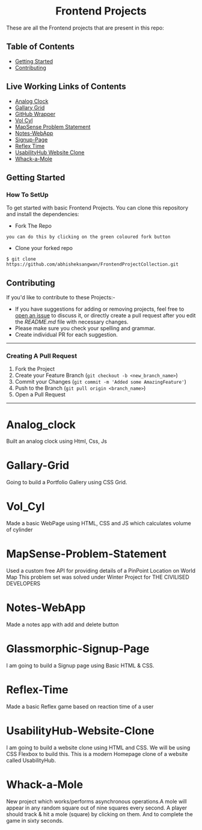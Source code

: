 <h1 align="center">Frontend Projects</h1>
These are all the Frontend projects that are present in this repo:

## Table of Contents
- [Getting Started](#getting-started)
- [Contributing](#contributing)

## Live Working Links of Contents

- [Analog Clock](https://abhisheksangwan.github.io/FrontendProjectCollection/Js-Projects/Analog_clock/Analog_CLOCK/)
- [Gallary Grid](https://abhisheksangwan.github.io/FrontendProjectCollection/Js-Projects/Gallary-Grid/)
- [GitHub Wrapper](https://abhisheksangwan.github.io/FrontendProjectCollection/Js-Projects/Github-Profile-Wrapper/)
- [Vol Cyl](https://abhisheksangwan.github.io/FrontendProjectCollection/Js-Projects/GI-Project-Vol_Cyl/) 
- [MapSense Problem Statement](https://abhisheksangwan.github.io/FrontendProjectCollection/Js-Projects/MapSense-Problem-Statement/)
- [Notes-WebApp](https://abhisheksangwan.github.io/FrontendProjectCollection/Js-Projects/NotesApp/)
- [Signup-Page](https://abhisheksangwan.github.io/FrontendProjectCollection/Js-Projects/Glassmorphic-Signup-Page/)
- [Reflex Time](https://abhisheksangwan.github.io/FrontendProjectCollection/Js-Projects/Reflex-Time-Master/Reflex-Game/)
- [UsabilityHub Website Clone](https://abhisheksangwan.github.io/FrontendProjectCollection/Js-Projects/UsabilityHub-Clone/)
- [Whack-a-Mole](https://abhisheksangwan.github.io/FrontendProjectCollection/Js-Projects/Whack-a-Mole/)

## Getting Started

### How To SetUp

To get started with basic Frontend Projects. You can clone this repository and install the dependencies:

- Fork The Repo

```
you can do this by clicking on the green coloured fork button
```

- Clone your forked repo

```
$ git clone https://github.com/abhisheksangwan/FrontendProjectCollection.git
```
## Contributing

If you'd like to contribute to these Projects:-

- If you have suggestions for adding or removing projects, feel free to [open an issue](https://github.com/abhisheksangwan/FrontendProjectCollection/issues/new) to discuss it, or directly create a pull request after you edit the _README.md_ file with necessary changes.
- Please make sure you check your spelling and grammar.
- Create individual PR for each suggestion.

---

### Creating A Pull Request

1. Fork the Project
2. Create your Feature Branch (`git checkout -b <new_branch_name>`)
3. Commit your Changes (`git commit -m 'Added some AmazingFeature'`)
4. Push to the Branch (`git pull origin <branch_name>`)
5. Open a Pull Request

---


# Analog_clock
Built an analog clock using Html, Css, Js

# Gallary-Grid
Going to build a Portfolio Gallery using CSS Grid. 

# Vol_Cyl
Made a basic WebPage using HTML, CSS and JS which calculates volume of cylinder

# MapSense-Problem-Statement
Used a custom free API for providing details of a PinPoint Location on World Map
This problem set was solved under Winter Project for THE CIVILISED DEVELOPERS

# Notes-WebApp
Made a notes app with add and delete button

# Glassmorphic-Signup-Page
I am going to build a Signup page using Basic HTML & CSS.

# Reflex-Time
Made a basic Reflex game based on reaction time of a user 

# UsabilityHub-Website-Clone
I am going to build a website clone using HTML and CSS. We will be using CSS Flexbox to build this. This is a modern Homepage clone of a website called UsabilityHub.

# Whack-a-Mole
New project which works/performs asynchronous operations.A mole will appear in any random square out of nine squares every second. A player should track & hit a mole (square) by clicking on them. And to complete the game in sixty seconds.